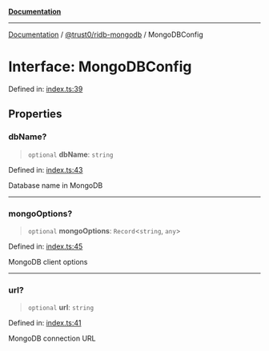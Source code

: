 [**Documentation**](../../../README.md)

***

[Documentation](../../../README.md) / [@trust0/ridb-mongodb](../README.md) / MongoDBConfig

# Interface: MongoDBConfig

Defined in: [index.ts:39](https://github.com/trust0-project/RIDB/blob/03bccbe2ed2bfcff056ffa0dc21ae7b9c17755fa/packages/ridb-mongodb/src/index.ts#L39)

## Properties

### dbName?

> `optional` **dbName**: `string`

Defined in: [index.ts:43](https://github.com/trust0-project/RIDB/blob/03bccbe2ed2bfcff056ffa0dc21ae7b9c17755fa/packages/ridb-mongodb/src/index.ts#L43)

Database name in MongoDB

***

### mongoOptions?

> `optional` **mongoOptions**: `Record`\<`string`, `any`\>

Defined in: [index.ts:45](https://github.com/trust0-project/RIDB/blob/03bccbe2ed2bfcff056ffa0dc21ae7b9c17755fa/packages/ridb-mongodb/src/index.ts#L45)

MongoDB client options

***

### url?

> `optional` **url**: `string`

Defined in: [index.ts:41](https://github.com/trust0-project/RIDB/blob/03bccbe2ed2bfcff056ffa0dc21ae7b9c17755fa/packages/ridb-mongodb/src/index.ts#L41)

MongoDB connection URL
